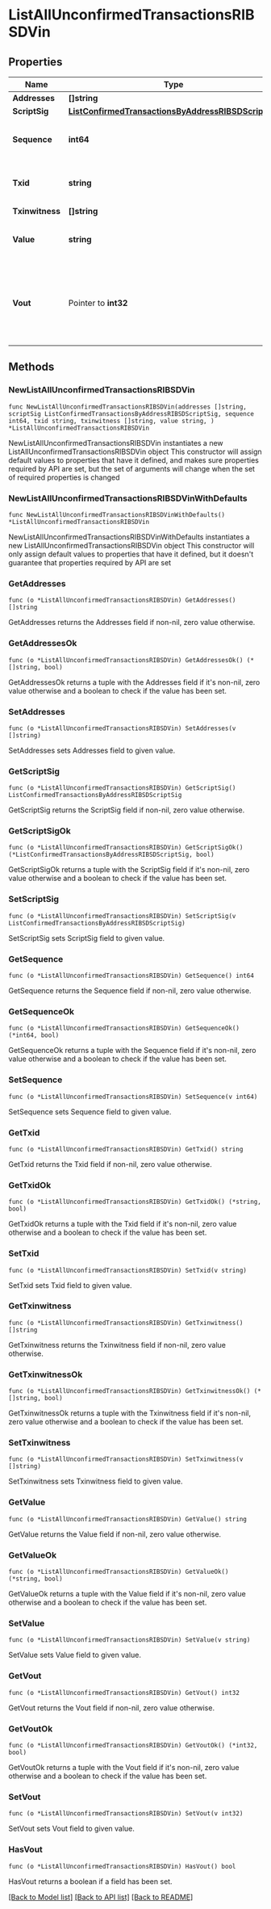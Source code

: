 # ListAllUnconfirmedTransactionsRIBSDVin

## Properties

Name | Type | Description | Notes
------------ | ------------- | ------------- | -------------
**Addresses** | **[]string** |  | 
**ScriptSig** | [**ListConfirmedTransactionsByAddressRIBSDScriptSig**](ListConfirmedTransactionsByAddressRIBSDScriptSig.md) |  | 
**Sequence** | **int64** | Represents the script sequence number. | 
**Txid** | **string** | Represents the reference transaction identifier. | 
**Txinwitness** | **[]string** |  | 
**Value** | **string** | Represents the sent/received amount. | 
**Vout** | Pointer to **int32** | It refers to the index of the output address of this transaction. The index starts from 0. | [optional] 

## Methods

### NewListAllUnconfirmedTransactionsRIBSDVin

`func NewListAllUnconfirmedTransactionsRIBSDVin(addresses []string, scriptSig ListConfirmedTransactionsByAddressRIBSDScriptSig, sequence int64, txid string, txinwitness []string, value string, ) *ListAllUnconfirmedTransactionsRIBSDVin`

NewListAllUnconfirmedTransactionsRIBSDVin instantiates a new ListAllUnconfirmedTransactionsRIBSDVin object
This constructor will assign default values to properties that have it defined,
and makes sure properties required by API are set, but the set of arguments
will change when the set of required properties is changed

### NewListAllUnconfirmedTransactionsRIBSDVinWithDefaults

`func NewListAllUnconfirmedTransactionsRIBSDVinWithDefaults() *ListAllUnconfirmedTransactionsRIBSDVin`

NewListAllUnconfirmedTransactionsRIBSDVinWithDefaults instantiates a new ListAllUnconfirmedTransactionsRIBSDVin object
This constructor will only assign default values to properties that have it defined,
but it doesn't guarantee that properties required by API are set

### GetAddresses

`func (o *ListAllUnconfirmedTransactionsRIBSDVin) GetAddresses() []string`

GetAddresses returns the Addresses field if non-nil, zero value otherwise.

### GetAddressesOk

`func (o *ListAllUnconfirmedTransactionsRIBSDVin) GetAddressesOk() (*[]string, bool)`

GetAddressesOk returns a tuple with the Addresses field if it's non-nil, zero value otherwise
and a boolean to check if the value has been set.

### SetAddresses

`func (o *ListAllUnconfirmedTransactionsRIBSDVin) SetAddresses(v []string)`

SetAddresses sets Addresses field to given value.


### GetScriptSig

`func (o *ListAllUnconfirmedTransactionsRIBSDVin) GetScriptSig() ListConfirmedTransactionsByAddressRIBSDScriptSig`

GetScriptSig returns the ScriptSig field if non-nil, zero value otherwise.

### GetScriptSigOk

`func (o *ListAllUnconfirmedTransactionsRIBSDVin) GetScriptSigOk() (*ListConfirmedTransactionsByAddressRIBSDScriptSig, bool)`

GetScriptSigOk returns a tuple with the ScriptSig field if it's non-nil, zero value otherwise
and a boolean to check if the value has been set.

### SetScriptSig

`func (o *ListAllUnconfirmedTransactionsRIBSDVin) SetScriptSig(v ListConfirmedTransactionsByAddressRIBSDScriptSig)`

SetScriptSig sets ScriptSig field to given value.


### GetSequence

`func (o *ListAllUnconfirmedTransactionsRIBSDVin) GetSequence() int64`

GetSequence returns the Sequence field if non-nil, zero value otherwise.

### GetSequenceOk

`func (o *ListAllUnconfirmedTransactionsRIBSDVin) GetSequenceOk() (*int64, bool)`

GetSequenceOk returns a tuple with the Sequence field if it's non-nil, zero value otherwise
and a boolean to check if the value has been set.

### SetSequence

`func (o *ListAllUnconfirmedTransactionsRIBSDVin) SetSequence(v int64)`

SetSequence sets Sequence field to given value.


### GetTxid

`func (o *ListAllUnconfirmedTransactionsRIBSDVin) GetTxid() string`

GetTxid returns the Txid field if non-nil, zero value otherwise.

### GetTxidOk

`func (o *ListAllUnconfirmedTransactionsRIBSDVin) GetTxidOk() (*string, bool)`

GetTxidOk returns a tuple with the Txid field if it's non-nil, zero value otherwise
and a boolean to check if the value has been set.

### SetTxid

`func (o *ListAllUnconfirmedTransactionsRIBSDVin) SetTxid(v string)`

SetTxid sets Txid field to given value.


### GetTxinwitness

`func (o *ListAllUnconfirmedTransactionsRIBSDVin) GetTxinwitness() []string`

GetTxinwitness returns the Txinwitness field if non-nil, zero value otherwise.

### GetTxinwitnessOk

`func (o *ListAllUnconfirmedTransactionsRIBSDVin) GetTxinwitnessOk() (*[]string, bool)`

GetTxinwitnessOk returns a tuple with the Txinwitness field if it's non-nil, zero value otherwise
and a boolean to check if the value has been set.

### SetTxinwitness

`func (o *ListAllUnconfirmedTransactionsRIBSDVin) SetTxinwitness(v []string)`

SetTxinwitness sets Txinwitness field to given value.


### GetValue

`func (o *ListAllUnconfirmedTransactionsRIBSDVin) GetValue() string`

GetValue returns the Value field if non-nil, zero value otherwise.

### GetValueOk

`func (o *ListAllUnconfirmedTransactionsRIBSDVin) GetValueOk() (*string, bool)`

GetValueOk returns a tuple with the Value field if it's non-nil, zero value otherwise
and a boolean to check if the value has been set.

### SetValue

`func (o *ListAllUnconfirmedTransactionsRIBSDVin) SetValue(v string)`

SetValue sets Value field to given value.


### GetVout

`func (o *ListAllUnconfirmedTransactionsRIBSDVin) GetVout() int32`

GetVout returns the Vout field if non-nil, zero value otherwise.

### GetVoutOk

`func (o *ListAllUnconfirmedTransactionsRIBSDVin) GetVoutOk() (*int32, bool)`

GetVoutOk returns a tuple with the Vout field if it's non-nil, zero value otherwise
and a boolean to check if the value has been set.

### SetVout

`func (o *ListAllUnconfirmedTransactionsRIBSDVin) SetVout(v int32)`

SetVout sets Vout field to given value.

### HasVout

`func (o *ListAllUnconfirmedTransactionsRIBSDVin) HasVout() bool`

HasVout returns a boolean if a field has been set.


[[Back to Model list]](../README.md#documentation-for-models) [[Back to API list]](../README.md#documentation-for-api-endpoints) [[Back to README]](../README.md)



